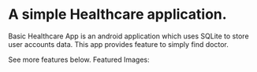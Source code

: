 # A simple Healthcare application.

Basic Healthcare App is an android application which uses SQLite to store user accounts data. This app provides feature to simply find doctor.

See more features below.
Featured Images:

